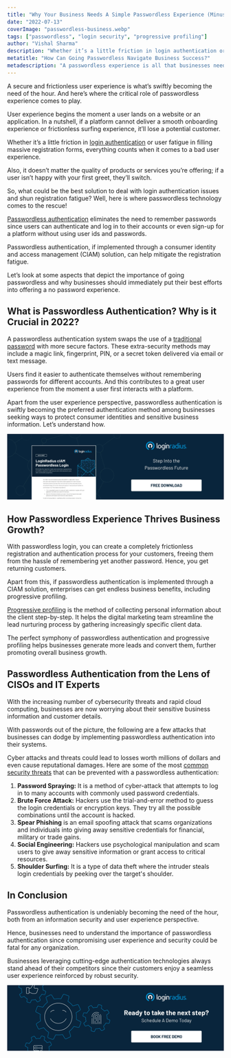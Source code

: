 ```yaml
---
title: "Why Your Business Needs A Simple Passwordless Experience (Minus the User Friction)"
date: "2022-07-13"
coverImage: "passwordless-business.webp"
tags: ["passwordless", "login security", "progressive profiling"]
author: "Vishal Sharma"
description: "Whether it’s a little friction in login authentication or user fatigue in filling massive registration forms, everything counts when it comes to a bad user experience. Let’s uncover the importance of going passwordless for enterprises."
metatitle: "How Can Going Passwordless Navigate Business Success?"
metadescription: "A passwordless experience is all that businesses need to incorporate into their platforms for overall growth. Learn more about passwordless authentication."
---
```


A secure and frictionless user experience is what’s swiftly becoming the need of the hour. And here’s where the critical role of passwordless experience comes to play. 

User experience begins the moment a user lands on a website or an application. In a nutshell, if a platform cannot deliver a smooth onboarding experience or frictionless surfing experience, it’ll lose a potential customer. 

Whether it’s a little friction in [login authentication](https://www.loginradius.com/blog/identity/what-is-login-authentication/) or user fatigue in filling massive registration forms, everything counts when it comes to a bad user experience. 

Also, it doesn’t matter the quality of products or services you’re offering; if a user isn’t happy with your first greet, they’ll switch. 

So, what could be the best solution to deal with login authentication issues and shun registration fatigue? Well, here is where passwordless technology comes to the rescue!

[Passwordless authentication](https://www.loginradius.com/blog/identity/passwordless-authentication-the-future-of-identity-and-security/) eliminates the need to remember passwords since users can authenticate and log in to their accounts or even sign-up for a platform without using user ids and passwords. 

Passwordless authentication, if implemented through a consumer identity and access management (CIAM) solution, can help mitigate the registration fatigue. 

Let’s look at some aspects that depict the importance of going passwordless and why businesses should immediately put their best efforts into offering a no password experience. 


## What is Passwordless Authentication? Why is it Crucial in 2022? 

A passwordless authentication system swaps the use of a [traditional password](https://www.loginradius.com/blog/identity/what-is-standard-login/) with more secure factors. These extra-security methods may include a magic link, fingerprint, PIN, or a secret token delivered via email or text message.

Users find it easier to authenticate themselves without remembering passwords for different accounts. And this contributes to a great user experience from the moment a user first interacts with a platform. 

Apart from the user experience perspective, passwordless authentication is swiftly becoming the preferred authentication method among businesses seeking ways to protect consumer identities and sensitive business information. Let’s understand how. 

[![ds-passwordless](ds-passwordless.webp)](https://www.loginradius.com/resource/loginradius-ciam-passwordless-login/)


## How Passwordless Experience Thrives Business Growth?

With passwordless login, you can create a completely frictionless registration and authentication process for your customers, freeing them from the hassle of remembering yet another password. Hence, you get returning customers. 

Apart from this, if passwordless authentication is implemented through a CIAM solution, enterprises can get endless business benefits, including progressive profiling. 

[Progressive profiling](https://www.loginradius.com/blog/identity/presenting-progressive-profiling-loginradius/) is the method of collecting personal information about the client step-by-step. It helps the digital marketing team streamline the lead nurturing process by gathering increasingly specific client data.

The perfect symphony of passwordless authentication and progressive profiling helps businesses generate more leads and convert them, further promoting overall business growth. 


## Passwordless Authentication from the Lens of CISOs and IT Experts 

With the increasing number of cybersecurity threats and rapid cloud computing, businesses are now worrying about their sensitive business information and customer details. 

With passwords out of the picture, the following are a few attacks that businesses can dodge by implementing passwordless authentication into their systems. 

Cyber attacks and threats could lead to losses worth millions of dollars and even cause reputational damages. Here are some of the most [common security threats](https://www.loginradius.com/blog/identity/cloud-computing-security-challenges/) that can be prevented with a passwordless authentication:



1. **Password Spraying:** It is a method of cyber-attack that attempts to log in to many accounts with commonly used password credentials.
2. **Brute Force Attack:** Hackers use the trial-and-error method to guess the login credentials or encryption keys. They try all the possible combinations until the account is hacked.
3. **Spear Phishing** is an email spoofing attack that scams organizations and individuals into giving away sensitive credentials for financial, military or trade gains.
4. **Social Engineering:** Hackers use psychological manipulation and scam users to give away sensitive information or grant access to critical resources.
5. **Shoulder Surfing:** It is a type of data theft where the intruder steals login credentials by peeking over the target's shoulder.


## In Conclusion 

Passwordless authentication is undeniably becoming the need of the hour, both from an information security and user experience perspective. 

Hence, businesses need to understand the importance of passwordless authentication since compromising user experience and security could be fatal for any organization. 

Businesses leveraging cutting-edge authentication technologies always stand ahead of their competitors since their customers enjoy a seamless user experience reinforced by robust security.


[![book-a-demo-loginradius-banner](../../assets/book-a-demo-loginradius.webp)](https://www.loginradius.com/contact-us?utm_source=blog&utm_medium=web&utm_campaign=passwordless-going-navigate-business-success)
